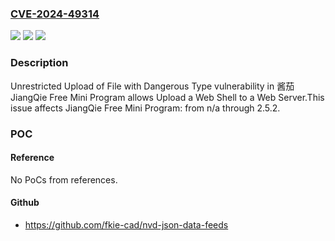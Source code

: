 ### [CVE-2024-49314](https://cve.mitre.org/cgi-bin/cvename.cgi?name=CVE-2024-49314)
![](https://img.shields.io/static/v1?label=Product&message=JiangQie%20Free%20Mini%20Program&color=blue)
![](https://img.shields.io/static/v1?label=Version&message=n%2Fa%3C%3D%202.5.2%20&color=brighgreen)
![](https://img.shields.io/static/v1?label=Vulnerability&message=CWE-434%20Unrestricted%20Upload%20of%20File%20with%20Dangerous%20Type&color=brighgreen)

### Description

Unrestricted Upload of File with Dangerous Type vulnerability in 酱茄 JiangQie Free Mini Program allows Upload a Web Shell to a Web Server.This issue affects JiangQie Free Mini Program: from n/a through 2.5.2.

### POC

#### Reference
No PoCs from references.

#### Github
- https://github.com/fkie-cad/nvd-json-data-feeds

